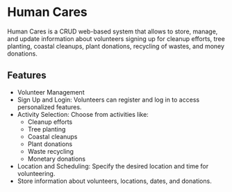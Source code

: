 # Human Cares

Human Cares is a CRUD web-based system that allows to  store, manage, and update information about volunteers signing up for cleanup efforts, tree planting, coastal cleanups, plant donations, recycling of wastes, and money donations.

## Features
- Volunteer Management
- Sign Up and Login: Volunteers can register and log in to access personalized features.
- Activity Selection: Choose from activities like:
  - Cleanup efforts
  - Tree planting
  - Coastal cleanups
  - Plant donations
  - Waste recycling
  - Monetary donations
- Location and Scheduling: Specify the desired location and time for volunteering.
- Store information about volunteers, locations, dates, and donations.



